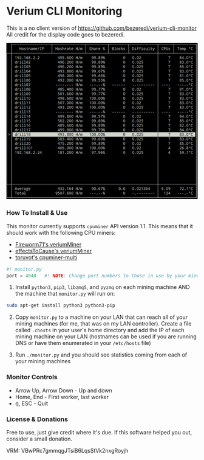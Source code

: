 Verium CLI Monitoring
=====================
This is a no client version of https://github.com/bezeredi/verium-cli-monitor
All credit for the display code goes to bezeredi.

![alt text](https://github.com/bezeredi/verium-cli-monitor/blob/master/cli-monitor.png "CLI Monitor Preview")


### How To Install & Use
This monitor currently supports `cpuminer` API version 1.1. This means that it
should work with the following CPU miners:
 * [Fireworm71's veriumMiner](https://github.com/fireworm71/veriumMiner)
 * [effectsToCause's veriumMiner](https://github.com/fireworm71/veriumMiner)
 * [tpruvot's cpuminer-multi](https://github.com/tpruvot/cpuminer-multi)


```python
#! monitor.py
port = 4048   #! NOTE: Change port numbers to those in use by your miners
```


1) Install `python3`, `pip3`, `libzmq5`, and `pyzmq` on each mining machine AND
the machine that `monitor.py` will run on:
```bash
sudo apt-get install python3 python3-pip
```

2) Copy `monitor.py` to a machine on your LAN that can reach all of your mining
machines (for me, that was on my LAN controller). Create a file called
`.chosts` in your user's home directory and add the IP of each mining machine
on your LAN (hostnames can be used if you are running DNS or have them
enumerated in your `/etc/hosts` file)

5) Run `./monitor.py` and you should see statistics coming from each of your
mining machines


### Monitor Controls
 * Arrow Up, Arrow Down - Up and down
 * Home, End - First worker, last worker
 * q, ESC - Quit

### License & Donations
Free to use, just give credit where it's due. If this software helped you out,
consider a small donation.

VRM: VBwPRc7gmmqgJTsiB6LqsStVk2nxgRoyjh
